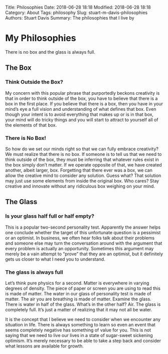 Title: Philosophies
Date: 2018-06-28 18:18
Modified: 2018-06-28 18:18
Category: About
Tags: philosophy
Slug: stuart-m-davis-philosophies
Authors: Stuart Davis
Summary: The philosophies that I live by

# My Philosophies

There is no box and the glass is always full.

## The Box

### Think Outside the Box?

My concern with this popular phrase that purportedly beckons creativity is that in order to think outside of the box, you have to believe that there is a box in the first place.  If you believe that there is a box, then you have in your mind’s eye a full vision and understanding of what defines that box.  Even though your intent is to avoid everything that makes up or is in that box, your mind will do tricky things and you will start to attract to yourself all of the elements of that box.

### There is No Box!

So how do we set our minds right so that we can fully embrace creativity?  We must realize that there is no box.  If someone is to tell us that we need to think outside of the box, they must be inferring that whatever rules exist in the box simply don’t matter.  If we operate opposite of that, we have created another, albeit larger, box.  Forgetting that there ever was a box, we can allow the creative mind to consider any solution.  Guess what?  That solution may just use some elements from inside the original box.  Who cares?  Stay creative and innovate without any ridiculous box weighing on your mind.

## The Glass

### Is your glass half full or half empty?

This is a popular two-second personality test.  Apparently the answer helps one conclude whether the target of this unfortunate question is a pessimist or an optimist. In business, we often hear folks talk about their problems and someone else may turn the conversation around with the argument that every problem is actually an opportunity.  Sometimes this argument may merely be a vain attempt to “prove” that they are an optimist, but it definitely gets us closer to what I need you to understand.

### The glass is always full
Let’s think pure physics for a second.  Matter is everywhere in varying degrees of density.  The piece of paper or screen you are using to read this is made of matter.  The water in our glass of personality test is made of matter.  The air you are breathing is made of matter.  Examine the glass.  There is water in half of the glass.  What’s in the other half?  Air.  The glass is completely full.  It’s just a matter of realizing that it may not all be water. 

It is the concept that I believe we need to consider when we encounter any situation in life.  There is always something to learn so even an event that seems completely negative has something of value for you.  This is not saying that we need to live our lives in a state of sugar-sweet sickening optimism.  It’s merely necessary to be able to take a step back and consider what lessons are available for growth.
